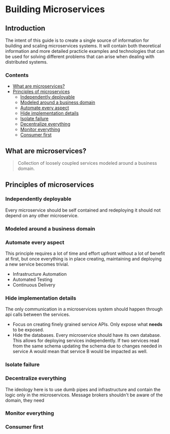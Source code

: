 # Building Microservices
## Introduction
The intent of this guide is to create a single source of information for building and scaling microservices systems. It will contain both theoretical information and more detailed practicle examples and technologies that can be used for solving different problems that can arise when dealing with distributed systems. 
### Contents
 - [What are microservices?](#what-are-microservices)
 - [Principles of microservices](#principles-of-microservices)
	 - [Independently deployable](#independently-deployable)
	 - [Modeled around a business domain](#modeled-around-a-business-domain)
	 - [Automate every aspect](#automate-every-aspect)
	 - [Hide implementation details](#hide-implementation-details)
	 - [Isolate failure](#isolate-failure)
	 - [Decentralize everything](#decentralize-everything)
	 - [Monitor everything](#monitor-everything)
	 - [Consumer first](#consumer-first)
## What are microservices?

> Collection of loosely coupled services modeled around a business domain.

## Principles of microservices

 ### Independently deployable
 Every microservice should be self contained and redeploying it should not    depend on any other microservice. 
 ### Modeled around a business domain
 ### Automate every aspect
 This principle requires a lot of time and effort upfront without a lot of benefit at first, but once everything is in place creating, maintaining and deploying a new service becomes trivial.
 
 - Infrastructure Automation
 - Automated Testing
 - Continuous Delivery

 ### Hide implementation details
 The only communication in a microservices system should happen through api calls between the services.

 - Focus on creating finely grained service APIs. Only expose what **needs** to be exposed.
 - Hide the databases. Every microservice should have its own database. This allows for deploying services independently. If two services read from the same schema updating the schema due to changes needed in service A would mean that service B would be impacted as well.
 ### Isolate failure
 ### Decentralize everything
 The ideology here is to use dumb pipes and infrastructure and contain the logic only in the microservices. Message brokers shouldn't be aware of the domain, they need 
 ### Monitor everything
 ### Consumer first

<!--stackedit_data:
eyJoaXN0b3J5IjpbMTE3MDM5NzEzMywtNjM2NjE5MTgzLDg0Mz
UyNDM0Nyw0NTMyODEzMzIsLTE1Njc2MjkwNzUsLTQ5NTU0MTY1
OCwtMTQ1MTA1MjUzOCwxNTgwOTI5MDc3LDEyODk2OTkzNDgsLT
ExNDY2NDA3OTgsLTM4MDE1MDYzNSwyMDk0MTU1NjYyLC02Mzg5
MzA0ODUsNzI2MjMyMjI4LDk0MjYwMTM5MSwxNTg5MjUwNTQ2LD
IwMzE5MjcyMDRdfQ==
-->